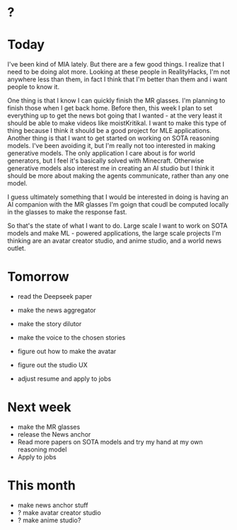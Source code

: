 # ?

# Today
I've been kind of MIA lately. But there are a few good things. I realize that I need to be doing alot more. Looking at these people in RealityHacks, I'm not anywhere less than them, in fact I think that I'm better than them and i want people to know it. 

One thing is that I know I can quickly finish the MR glasses. I'm planning to finish those when I get back home. Before then, this week I plan to set everything up to get the news bot going that I wanted - at the very least it should be able to make videos like moistKritikal. I want to make this type of thing because I think it should be a good project for MLE applications. Another thing is that I want to get started on working on SOTA reasoning models. I've been avoiding it, but I'm really not too interested in making generative models. The only application I care about is for world generators, but I feel it's basically solved with Minecraft. Otherwise generative models also interest me in creating an AI studio but I think it should be more about making the agents communicate, rather than any one model.

I guess ultimately something that I would be interested in doing is having an AI companion with the MR glasses I'm goign that coudl be computed locally in the glasses to make the response fast. 

So that's the state of what I want to do. Large scale I want to work on SOTA models and make ML - powered applications, the large scale projects I'm thinking are an avatar creator studio, and anime studio, and a world news outlet.

# Tomorrow
- read the Deepseek paper
- make the news aggregator
- make the story dilutor
- make the voice to the chosen stories
- figure out how to make the avatar
- figure out the studio UX

- adjust resume and apply to jobs


# Next week
- make the MR glasses
- release the News anchor
- Read more papers on SOTA models and try my hand at my own reasoning model
- Apply to jobs

# This month
- make news anchor stuff
- ? make avatar creator studio
- ? make anime studio?
